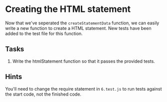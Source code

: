 # Creating the HTML statement
Now that we've seperated the `createStatementData` function, we can easily write a new function to create a HTML statement. New tests have been added to the test file for this function. 

## Tasks
1. Write the htmlStatement function so that it passes the provided tests.

## Hints
You'll need to change the require statement in `6.test.js` to run tests against the start code, not the finished code.